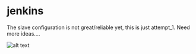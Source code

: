 # jenkins

The slave configuration is not great/reliable yet, this is just attempt_1. Need more ideas....


![alt text](https://github.com/agill17/jenkins_cookbook/blob/master/Slave_jenkins.png)

